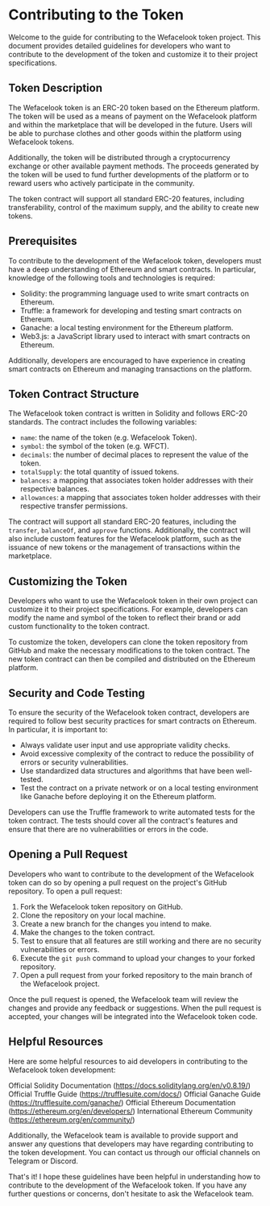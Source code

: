 # Contributing to the Token

Welcome to the guide for contributing to the Wefacelook token project. This document provides detailed guidelines for developers who want to contribute to the development of the token and customize it to their project specifications.

## Token Description

The Wefacelook token is an ERC-20 token based on the Ethereum platform. The token will be used as a means of payment on the Wefacelook platform and within the marketplace that will be developed in the future. Users will be able to purchase clothes and other goods within the platform using Wefacelook tokens.

Additionally, the token will be distributed through a cryptocurrency exchange or other available payment methods. The proceeds generated by the token will be used to fund further developments of the platform or to reward users who actively participate in the community.

The token contract will support all standard ERC-20 features, including transferability, control of the maximum supply, and the ability to create new tokens.

## Prerequisites

To contribute to the development of the Wefacelook token, developers must have a deep understanding of Ethereum and smart contracts. In particular, knowledge of the following tools and technologies is required:

- Solidity: the programming language used to write smart contracts on Ethereum.
- Truffle: a framework for developing and testing smart contracts on Ethereum.
- Ganache: a local testing environment for the Ethereum platform.
- Web3.js: a JavaScript library used to interact with smart contracts on Ethereum.

Additionally, developers are encouraged to have experience in creating smart contracts on Ethereum and managing transactions on the platform.

## Token Contract Structure

The Wefacelook token contract is written in Solidity and follows ERC-20 standards. The contract includes the following variables:

- `name`: the name of the token (e.g. Wefacelook Token).
- `symbol`: the symbol of the token (e.g. WFCT).
- `decimals`: the number of decimal places to represent the value of the token.
- `totalSupply`: the total quantity of issued tokens.
- `balances`: a mapping that associates token holder addresses with their respective balances.
- `allowances`: a mapping that associates token holder addresses with their respective transfer permissions.

The contract will support all standard ERC-20 features, including the `transfer`, `balanceOf`, and `approve` functions. Additionally, the contract will also include custom features for the Wefacelook platform, such as the issuance of new tokens or the management of transactions within the marketplace.

## Customizing the Token

Developers who want to use the Wefacelook token in their own project can customize it to their project specifications. For example, developers can modify the name and symbol of the token to reflect their brand or add custom functionality to the token contract.

To customize the token, developers can clone the token repository from GitHub and make the necessary modifications to the token contract. The new token contract can then be compiled and distributed on the Ethereum platform.

## Security and Code Testing

To ensure the security of the Wefacelook token contract, developers are required to follow best security practices for smart contracts on Ethereum. In particular, it is important to:

- Always validate user input and use appropriate validity checks.
- Avoid excessive complexity of the contract to reduce the possibility of errors or security vulnerabilities.
- Use standardized data structures and algorithms that have been well-tested.
- Test the contract on a private network or on a local testing environment like Ganache before deploying it on the Ethereum platform.

Developers can use the Truffle framework to write automated tests for the token contract. The tests should cover all the contract's features and ensure that there are no vulnerabilities or errors in the code.

## Opening a Pull Request

Developers who want to contribute to the development of the Wefacelook token can do so by opening a pull request on the project's GitHub repository. To open a pull request:

1. Fork the Wefacelook token repository on GitHub.
2. Clone the repository on your local machine.
3. Create a new branch for the changes you intend to make.
4. Make the changes to the token contract.
5. Test to ensure that all features are still working and there are no security vulnerabilities or errors.
6. Execute the `git push` command to upload your changes to your forked repository.
7. Open a pull request from your forked repository to the main branch of the Wefacelook project.

Once the pull request is opened, the Wefacelook team will review the changes and provide any feedback or suggestions. When the pull request is accepted, your changes will be integrated into the Wefacelook token code.

## Helpful Resources

Here are some helpful resources to aid developers in contributing to the Wefacelook token development:

Official Solidity Documentation (https://docs.soliditylang.org/en/v0.8.19/)
Official Truffle Guide (https://trufflesuite.com/docs/)
Official Ganache Guide (https://trufflesuite.com/ganache/)
Official Ethereum Documentation (https://ethereum.org/en/developers/)
International Ethereum Community (https://ethereum.org/en/community/)

Additionally, the Wefacelook team is available to provide support and answer any questions that developers may have regarding contributing to the token development. You can contact us through our official channels on Telegram or Discord.

That's it! I hope these guidelines have been helpful in understanding how to contribute to the development of the Wefacelook token. If you have any further questions or concerns, don't hesitate to ask the Wefacelook team.
